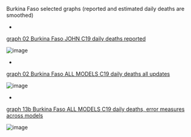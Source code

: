 Burkina Faso selected graphs (reported and estimated daily deaths are smoothed) 

*

[graph 02 Burkina Faso JOHN C19 daily deaths reported](https://github.com/pourmalek/CovidLongitudinal/blob/main/output/countries/Burkina%20Faso/graph%2002%20Burkina%20Faso%20JOHN%20C19%20daily%20deaths%20reported.pdf)

![image](https://github.com/pourmalek/CovidLongitudinal/assets/30849720/a26758d8-4930-47c6-b0c1-5673ea2f80e4)

*

[graph 02 Burkina Faso ALL MODELS C19 daily deaths all updates](https://github.com/pourmalek/CovidLongitudinal/blob/main/output/countries/Burkina%20Faso/graph%2002%20Burkina%20Faso%20ALL%20MODELS%20C19%20daily%20deaths%20all%20updates.pdf)

![image](https://github.com/pourmalek/CovidLongitudinal/assets/30849720/3c49503f-ef0c-41ce-919a-2cc5345563a8)

*

[graph 13b Burkina Faso ALL MODELS C19 daily deaths, error measures across models](https://github.com/pourmalek/CovidLongitudinal/blob/main/output/countries/Burkina%20Faso/graph%2013b%20Burkina%20Faso%20ALL%20MODELS%20C19%20daily%20deaths%2C%20error%20measures%20across%20models.pdf)

![image](https://github.com/pourmalek/CovidLongitudinal/assets/30849720/571cf61e-650b-44ff-8eac-b9e099cbe567)

